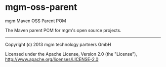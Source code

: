 mgm-oss-parent
==============

mgm Maven OSS Parent POM

The Maven parent POM for mgm's open source projects.

---

Copyright (c) 2013 mgm technology partners GmbH

Licensed under the Apache License, Version 2.0 (the "License"),
http://www.apache.org/licenses/LICENSE-2.0
